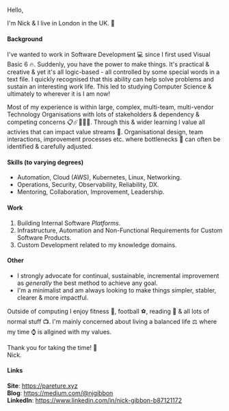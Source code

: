 Hello,

I'm Nick & I live in London in the UK. :city_sunrise:

#### Background
I've wanted to work in Software Development :computer: since I first used Visual Basic 6 🔥. Suddenly, you have the power to make things. It's practical & creative & yet it's all logic-based - all controlled by some special words in a text file. I quickly recognised that this ability can help solve problems and sustain an interesting work life. This led to studying Computer Science & ultimately to wherever it is I am now!

Most of my experience is within large, complex, multi-team, multi-vendor Technology Organisations with lots of stakeholders & dependency & competing concerns :clipboard::comet::office::rainbow::crystal_ball:. Through this & wider learning I value all activies that can impact value streams :rocket:. Organisational design, team interactions, improvement processes etc. where bottlenecks :champagne: can often be identified & carefully adjusted.

#### Skills (to varying degrees)
* Automation, Cloud (AWS), Kubernetes, Linux, Networking.
* Operations, Security, Observability, Reliability, DX.
* Mentoring, Collaboration, Improvement, Leadership.

#### Work
1. Building Internal Software *Platforms*.
1. Infrastructure, Automation and Non-Functional Requirements for Custom Software Products.
1. Custom Development related to my knowledge domains.

#### Other
* I strongly advocate for continual, sustainable, incremental improvement as *generally* the best method to achieve any goal. 
* I'm a minimalist and am always looking to make things simpler, stabler, clearer & more impactful. 

Outside of computing I enjoy fitness :muscle:, football :soccer:, reading :scroll: & all lots of normal stuff :tv:. I'm mainly concerned about living a balanced life :balance_scale: where my time :watch: is allgined with my values.


Thank you for taking the time! :beers:   
Nick.

#### Links
**Site**: https://pareture.xyz  
**Blog**: https://medium.com/@njgibbon  
**LinkedIn**: https://www.linkedin.com/in/nick-gibbon-b87121172
